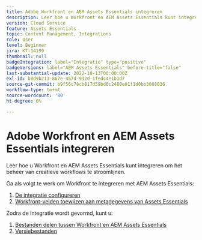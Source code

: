 ```yaml
---
title: Adobe Workfront en AEM Assets Essentials integreren
description: Leer hoe u Workfront en AEM Assets Essentials kunt integreren.
version: Cloud Service
feature: Assets Essentials
topic: Content Management, Integrations
role: User
level: Beginner
jira: KT-14199
thumbnail: null
badgeIntegration: label="Integratie" type="positive"
badgeVersions: label="AEM Assets Essentials" before-title="false"
last-substantial-update: 2022-10-13T00:00:00Z
exl-id: b8d9b213-867e-457d-932d-1fedc4e1b1d7
source-git-commit: b9f56c78cb817d59bd6c2480e01f1d0bb3088036
workflow-type: tm+mt
source-wordcount: '80'
ht-degree: 0%

---
```


# Adobe Workfront en AEM Assets Essentials integreren

Leer hoe u Workfront en AEM Assets Essentials kunt integreren om het beheer van creatieve workflows te stroomlijnen.

Ga als volgt te werk om Workfront te integreren met AEM Assets Essentials:

1. [De integratie configureren](./configure.md)
1. [Workfront-velden toewijzen aan metagegevens van Assets Essentials](./map-metadata.md)

Zodra de integratie wordt gevormd, kunt u:

1. [Bestanden delen tussen Workfront en AEM Assets Essentials](./link-send.md)
1. [Versiebestanden](./versions.md)

